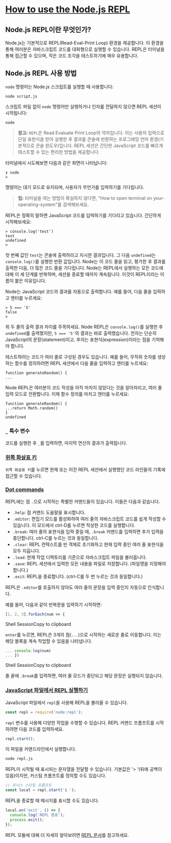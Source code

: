 # [How to use the Node.js REPL](https://nodejs.org/en/learn/command-line/run-nodejs-scripts-from-the-command-line#how-to-use-the-nodejs-repl)





## Node.js REPL이란 무엇인가?

Node.js는 기본적으로 REPL(Read-Eval-Print Loop) 환경을 제공합니다. 이 환경을 통해 여러분은 자바스크립트 코드를 대화형으로 실행할 수 있습니다. REPL은 터미널을 통해 접근할 수 있으며, 작은 코드 조각을 테스트하기에 매우 유용합니다.


## Node.js REPL 사용 방법

`node` 명령어는 Node.js 스크립트를 실행할 때 사용합니다:

```shell
node script.js
```

스크립트 파일 없이 `node` 명령어만 실행하거나 인자를 전달하지 않으면 REPL 세션이 시작됩니다:

```shell
node
```

> **참고:** `REPL`은 Read Evaluate Print Loop의 약자입니다. 이는 사용자 입력으로 단일 표현식을 받아 실행한 후 결과를 콘솔에 반환하는 프로그래밍 언어 환경(기본적으로 콘솔 윈도우)입니다. REPL 세션은 간단한 JavaScript 코드를 빠르게 테스트할 수 있는 편리한 방법을 제공합니다.

터미널에서 시도해보면 다음과 같은 화면이 나타납니다:

```shell
❯ node
>
```

명령어는 대기 모드로 유지되며, 사용자가 무언가를 입력하기를 기다립니다.

> **팁:** 터미널을 여는 방법이 확실하지 않다면, "How to open terminal on your-operating-system"를 검색해보세요.

REPL은 정확히 말하면 JavaScript 코드를 입력하기를 기다리고 있습니다. 간단하게 시작해보세요:

```shell
> console.log('test')
test
undefined
>
```

첫 번째 값인 `test`는 콘솔에 출력하라고 지시한 결과입니다. 그 다음 `undefined`는 `console.log()`를 실행한 반환 값입니다. Node는 이 코드 줄을 읽고, 평가한 후 결과를 출력한 다음, 더 많은 코드 줄을 기다립니다. Node는 REPL에서 실행하는 모든 코드에 대해 이 세 단계를 반복하며, 세션을 종료할 때까지 계속됩니다. 이것이 REPL이라는 이름이 붙은 이유입니다.

Node는 JavaScript 코드의 결과를 자동으로 출력합니다. 예를 들어, 다음 줄을 입력하고 엔터를 누르세요:

```shell
> 5 === '5'
false
>
```

위 두 줄의 출력 결과 차이를 주목하세요. Node REPL은 `console.log()`를 실행한 후 `undefined`를 출력했지만, `5 === '5'`의 결과는 바로 출력했습니다. 전자는 단순히 JavaScript의 문장(statement)이고, 후자는 표현식(expression)이라는 점을 기억해야 합니다.

테스트하려는 코드가 여러 줄로 구성된 경우도 있습니다. 예를 들어, 무작위 숫자를 생성하는 함수를 정의하려면 REPL 세션에서 다음 줄을 입력하고 엔터를 누르세요:

```shell
function generateRandom() {
...
```

Node REPL은 여러분이 코드 작성을 아직 마치지 않았다는 것을 알아차리고, 여러 줄 입력 모드로 전환합니다. 이제 함수 정의를 마치고 엔터를 누르세요:

```shell
function generateRandom() {
...return Math.random()
}
undefined
```


### `_` 특수 변수

코드를 실행한 후 `_`를 입력하면, 마지막 연산의 결과가 출력됩니다.


### [위쪽 화살표 키](https://nodejs.org/en/learn/command-line/run-nodejs-scripts-from-the-command-line#the-up-arrow-key)

`위쪽 화살표 키`를 누르면 현재 또는 이전 REPL 세션에서 실행했던 코드 라인들의 기록에 접근할 수 있습니다.


### [Dot commands](https://nodejs.org/en/learn/command-line/run-nodejs-scripts-from-the-command-line#dot-commands)

REPL에는 점 `.`으로 시작하는 특별한 커맨드들이 있습니다. 이들은 다음과 같습니다.

-   `.help`: 점 커맨드 도움말을 표시합니다.
-   `.editor`: 편집기 모드를 활성화하여 여러 줄의 자바스크립트 코드를 쉽게 작성할 수 있습니다. 이 모드에서 ctrl-D를 누르면 작성한 코드를 실행합니다.
-   `.break`: 여러 줄의 표현식을 입력 중일 때, `.break` 커맨드를 입력하면 추가 입력을 중단합니다. ctrl-C를 누르는 것과 동일합니다.
-   `.clear`: REPL 컨텍스트를 빈 객체로 초기화하고 현재 입력 중인 여러 줄 표현식을 모두 지웁니다.
-   `.load`: 현재 작업 디렉토리를 기준으로 자바스크립트 파일을 불러옵니다.
-   `.save`: REPL 세션에서 입력한 모든 내용을 파일로 저장합니다. (파일명을 지정해야 합니다.)
-   `.exit`: REPL을 종료합니다. (ctrl-C를 두 번 누르는 것과 동일합니다.)

REPL은 `.editor`를 호출하지 않아도 여러 줄의 문장을 입력 중인지 자동으로 인식합니다.

예를 들어, 다음과 같이 반복문을 입력하기 시작하면:

```javascript
[1, 2, 3].forEach(num => {
```

Shell SessionCopy to clipboard

`enter`를 누르면, REPL은 3개의 점(`...`)으로 시작하는 새로운 줄로 이동합니다. 이는 해당 블록을 계속 작업할 수 있음을 나타냅니다.

```javascript
... console.log(num)
... })
```

Shell SessionCopy to clipboard

줄 끝에 `.break`를 입력하면, 여러 줄 모드가 중단되고 해당 문장은 실행되지 않습니다.


### [JavaScript 파일에서 REPL 실행하기](https://nodejs.org/en/learn/command-line/run-nodejs-scripts-from-the-command-line#run-repl-from-javascript-file)

JavaScript 파일에서 `repl`을 사용해 REPL을 불러올 수 있습니다.

```javascript
const repl = require('node:repl');
```

`repl` 변수를 사용해 다양한 작업을 수행할 수 있습니다. REPL 커맨드 프롬프트를 시작하려면 다음 코드를 입력하세요.

```javascript
repl.start();
```

이 파일을 커맨드라인에서 실행합니다.

```bash
node repl.js
```

REPL이 시작될 때 표시되는 문자열을 전달할 수 있습니다. 기본값은 '> '(뒤에 공백이 있음)이지만, 커스텀 프롬프트를 정의할 수도 있습니다.

```javascript
// 유닉스 스타일 프롬프트
const local = repl.start('$ ');
```

REPL을 종료할 때 메시지를 표시할 수도 있습니다.

```javascript
local.on('exit', () => {
  console.log('REPL 종료');
  process.exit();
});
```

REPL 모듈에 대해 더 자세히 알아보려면 [REPL 문서](https://nodejs.org/api/repl.html)를 참고하세요.


